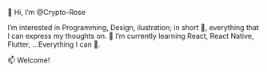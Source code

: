 👋 Hi, I’m @Crypto-Rose

 I’m interested in Programming, Design, ilustration; in short 👀, everything that I can express my thoughts on.
🌱 I’m currently learning React, React Native, Flutter, ...Everything I can 💞️.

📫 Welcome!
